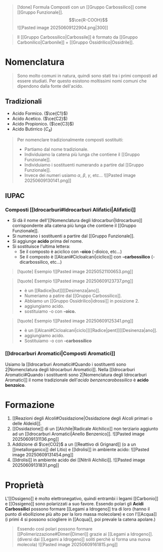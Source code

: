 >[!done] Formula
>Composti con un [[Gruppo Carbossilico]] come [[Gruppo Funzionale]].
>$$\ce{R-COOH}$$
>![[Pasted image 20250609122904.png|300]]

>Il [[Gruppo Carbossilico|Carbossile]] è formato da [[Gruppo Carbonilico|Carbonile]] + [[Gruppo Ossidrilico|Ossidrile]].
# Nomenclatura
>Sono molto comuni in natura, quindi sono stati tra i primi composti ad essere studiati. Per questo esistono moltissimi nomi comuni che dipendono dalla fonte dell'acido.

## Tradizionali
- Acido Formico. ($\ce{C1}$)
- Acido Acetico. ($\ce{C2}$)
- Acido Propionico. ($\ce{C3}$)
- Acido Butirrico ($C_4$)

>Per nomenclare tradizionalmente composti sostituiti:
>- Partiamo dal nome tradizionale.
>- Individuiamo la catena più lunga che contiene il [[Gruppo Funzionale]].
>- Individuiamo i sostituenti numerando a partire dal [[Gruppo Funzionale]].
>- Invece dei numeri usiamo $\alpha$, $\beta$, $\gamma$, etc...
>![[Pasted image 20250609130141.png]]
## IUPAC

### Composti [[Idrocarburi#Idrocarburi Alifatici|Alifatici]]

- Si dà il nome dell'[[Nomenclatura degli Idrocarburi|Idrocarburo]] corrispondente alla catena più lunga che contiene il [[Gruppo Funzionale]].
- Si numerano i sostituenti a partire dal [[Gruppo Funzionale]].
- Si aggiunge **acido** prima del nome.
- Si sostituisce l'ultima lettera:
	- Se il composto è aciclico con **-oico** (-dioico, etc...)
	- Se il composto è [[Alcani#Cicloalcani|ciclico]] con **-carbossilico** (-dicarbossilico, etc...)

>[!quote] Esempio 
>![[Pasted image 20250521100653.png]]

>[!quote] Esempio
>![[Pasted image 20250609123737.png]]
>- è un [[Radice|but]][[Desinenza|ano]].
>- Numeriamo a patire dal [[Gruppo Carbossilico]].
>- Abbiamo un [[Gruppo Ossidrilico|idrossi]] in posizione 2.
>- aggiungiamo acido.
>- sostituiamo -o con **-oico.**

>[!quote] Esempio 
>![[Pasted image 20250609125341.png]]
>- è un [[Alcani#Cicloalcani|ciclo]][[Radice|pent]][[Desinenza|ano]].
>- aggiungiamo acido.
>- Sostituiamo -o con **-carbossilico**


### [[Idrocarburi Aromatici|Composti Aromatici]]
Usiamo la [[Idrocarburi Aromatici#Quando i sostituenti sono 2|Nomenclatura degli Idrocarburi Aromatici]].
Nella [[Idrocarburi Aromatici#Quando i sostituenti sono 2|Nomenclatura degli Idrocarburi Aromatici]] il nome tradizionale dell'*acido benzencarobossilico* è **acido benzoico**. 


# Formazione
1. [[Reazioni degli Alcoli#Ossidazione|Ossidazione degli Alcoli primari o delle Aldeidi]].
2. [[Ossidazione]] di un [[Alchile|Radicale Alchilico]] non terziario aggiunto ad un [[Idrocarburi Aromatici|Anello Benzenico]]. ![[Pasted image 20250609131136.png]]
3. Addizione di $\ce{CO2}$ a un [[Reattivo di Grignard]] (o a un [[metallorganico]] del Litio) e [[Idrolisi]] in ambiente acido:
![[Pasted image 20250609131454.png]]
4. [[Idrolisi]] in ambiente acido dei [[Nitrili Alchilici]].
 ![[Pasted image 20250609131831.png]]
# Proprietà
L'[[Ossigeno]] è molto elettronegativo, quindi entrambi i legami [[Carbonio]] e [[Ossigeno]] sono polarizzati a suo favore.
Essendo polari gli **Acidi Carbossilici** possono formare [[Legami a Idrogeno]] tra di loro (hanno il punto di ebollizione più alto per la loro massa molecolare) e con l'[[Acqua]] (i primi $4$ si possono sciogliere in [[Acqua]], poi prevale la catena apolare.)

>Essendo così polari possono formare [[Polimerizzazione#Dimeri|Dimeri]] grazie ai [[Legami a Idrogeno]]. (diversi dai [[Legami a Idrogeno]] soliti perchè si forma una nuova molecola)
>![[Pasted image 20250609161815.png]]


